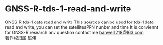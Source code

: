 # GNSS-R-tds-1-read-and-write
GNSS-R tds-1 data read and write
This sources can be used for tds-1 data read and write, you can set the satellitesPRN nunber and time 
It is conviennt for GNSS-R research
any question contact me  banwei1218@163.com  
著作权归属 班伟 
